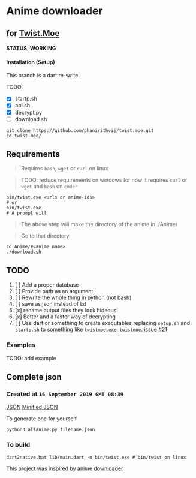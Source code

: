 # Anime downloader

## for [Twist.Moe](https://twist.moe)

#### STATUS: WORKING

#### Installation (Setup)

This branch is a dart re-write.

TODO:

- [x] startp.sh
- [x] api.sh
- [x] decrypt.py
- [ ] download.sh

```shell
git clone https://github.com/phanirithvij/twist.moe.git
cd twist.moe/
```

## Requirements

> Requires `bash`, `wget` or `curl` on linux

> TODO: reduce requirements on windows
> for now it requires `curl` or `wget` and `bash` on `cmder`

```shell
bin/twist.exe <urls or anime-ids>
# or
bin/twist.exe
# A prompt will
```

> The above step will make the directory of the anime in ./Anime/

> Go to that directory

```shell
cd Anime/#<anime_name>
./download.sh
```

## TODO

1. [ ] Add a proper database
2. [ ] Provide path as an argument
3. [ ] Rewrite the whole thing in python (not bash)
4. [ ] save as json instead of txt
5. [x] rename output files they look hideous
6. [x] Better and a faster way of decrypting
7. [ ] Use dart or something to create executables replacing `setup.sh` and `startp.sh` to something like `twistmoe.exe`, `twistmoe`. issue #21

### Examples

TODO: add example

## Complete json

### Created at `16 September 2019 GMT 08:39`

[JSON](https://github.com/phanirithvij/twist.moe/files/3615323/all-p.zip)
[Minified JSON](https://github.com/phanirithvij/twist.moe/files/3615322/all.zip)

To generate one for yourself

```shell
python3 allanime.py filename.json
```

### To build

```shell
dart2native.bat lib/main.dart -o bin/twist.exe # bin/twist on linux
```

This project was inspired by [anime downloader](https://github.com/vn-ki/anime-downloader)
